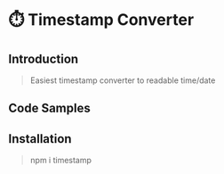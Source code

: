 # ⏱️ Timestamp Converter

## Introduction

> Easiest timestamp converter to readable time/date

## Code Samples

> 

## Installation

> npm i timestamp

